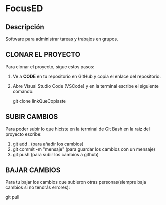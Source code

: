 # FocusED

## Descripción
Software para administrar tareas y trabajos en grupos.

## CLONAR EL PROYECTO

Para clonar el proyecto, sigue estos pasos:

1. Ve a **CODE** en tu repositorio en GitHub y copia el enlace del repositorio.
2. Abre Visual Studio Code (VSCode) y en la terminal escribe el siguiente comando:

   git clone linkQueCopiaste

## SUBIR CAMBIOS

Para poder subir lo que hiciste en la terminal de Git Bash en la raiz del proyecto escribe:

1. git add .                   (para añadir los cambios)
2. git commit -m "mensaje"     (para guardar los cambios con un mensaje)
3. git push                    (para subir los cambios a github)

## BAJAR CAMBIOS

Para tu bajar los cambios que subieron otras personas(siempre baja cambios si no tendrás errores):

git pull
